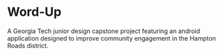 # Word-Up
A Georgia Tech junior design capstone project featuring an android application designed to improve community engagement in the Hampton Roads district. 
